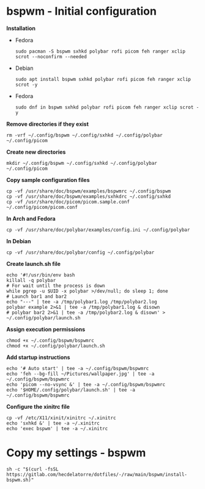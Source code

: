 # bspwm - Initial configuration

**Installation**

* Fedora
  
  ```shell
  sudo pacman -S bspwm sxhkd polybar rofi picom feh ranger xclip scrot --noconfirm --needed
  ```

* Debian
  
  ```shell
  sudo apt install bspwm sxhkd polybar rofi picom feh ranger xclip scrot -y
  ```

* Fedora
  
  ```shell
  sudo dnf in bspwm sxhkd polybar rofi picom feh ranger xclip scrot -y
  ```

**Remove directories if they exist**

```shell
rm -vrf ~/.config/bspwm ~/.config/sxhkd ~/.config/polybar ~/.config/picom
```

**Create new directories**

```shell
mkdir ~/.config/bspwm ~/.config/sxhkd ~/.config/polybar ~/.config/picom
```

**Copy sample configuration files**

```shell
cp -vf /usr/share/doc/bspwm/examples/bspwmrc ~/.config/bspwm
cp -vf /usr/share/doc/bspwm/examples/sxhkdrc ~/.config/sxhkd
cp -vf /usr/share/doc/picom/picom.sample.conf ~/.config/picom/picom.conf
```

**In Arch and Fedora**

```shell
cp -vf /usr/share/doc/polybar/examples/config.ini ~/.config/polybar
```

**In Debian**

```shell
cp -vf /usr/share/doc/polybar/config ~/.config/polybar
```

**Create launch.sh file**

```shell
echo '#!/usr/bin/env bash
killall -q polybar
# For wait until the process is down
while pgrep -u $UID -x polybar >/dev/null; do sleep 1; done
# Launch bar1 and bar2
echo "---" | tee -a /tmp/polybar1.log /tmp/polybar2.log
polybar example 2>&1 | tee -a /tmp/polybar1.log & disown
# polybar bar2 2>&1 | tee -a /tmp/polybar2.log & disown' > ~/.config/polybar/launch.sh
```

**Assign execution permissions**

```shell
chmod +x ~/.config/bspwm/bspwmrc
chmod +x ~/.config/polybar/launch.sh
```

**Add startup instructions**

```shell
echo '# Auto start' | tee -a ~/.config/bspwm/bspwmrc
echo 'feh --bg-fill ~/Pictures/wallpaper.jpg' | tee -a ~/.config/bspwm/bspwmrc
echo 'picom --no-vsync &' | tee -a ~/.config/bspwm/bspwmrc
echo '$HOME/.config/polybar/launch.sh' | tee -a ~/.config/bspwm/bspwmrc
```

**Configure the xinitrc file**

```shell
cp -vf /etc/X11/xinit/xinitrc ~/.xinitrc
echo 'sxhkd &' | tee -a ~/.xinitrc
echo 'exec bspwm' | tee -a ~/.xinitrc
```

# Copy my settings - bspwm

```shell
sh -c "$(curl -fsSL https://gitlab.com/hecdelatorre/dotfiles/-/raw/main/bspwm/install-bspwm.sh)"
```
